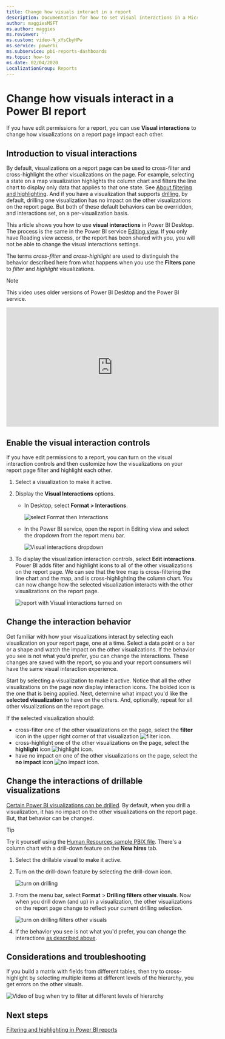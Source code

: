 ```yaml
---
title: Change how visuals interact in a report
description: Documentation for how to set Visual interactions in a Microsoft Power BI service report and a Power BI Desktop report.
author: maggiesMSFT
ms.author: maggies
ms.reviewer: ''
ms.custom: video-N_xYsCbyHPw
ms.service: powerbi
ms.subservice: pbi-reports-dashboards
ms.topic: how-to
ms.date: 02/04/2020
LocalizationGroup: Reports
---
```

# Change how visuals interact in a Power BI report
If you have edit permissions for a report, you can use **Visual interactions** to change how visualizations on a report page impact each other. 

## Introduction to visual interactions
By default, visualizations on a report page can be used to cross-filter and cross-highlight the other visualizations on the page.
For example, selecting a state on a map visualization highlights the column chart and filters the line chart to display only data that applies to that one state.
See [About filtering and highlighting](power-bi-reports-filters-and-highlighting.md). And if you have a visualization that supports [drilling](../consumer/end-user-drill.md), by default, drilling one visualization has no impact on the other visualizations on the report page. But both of these default behaviors can be overridden, and interactions set, on a per-visualization basis.

This article shows you how to use **visual interactions** in Power BI Desktop. The process is the same in the Power BI service [Editing view](service-interact-with-a-report-in-editing-view.md). If you only have Reading view access, or the report has been shared with you, you will not be able to change the visual interactions settings.

The terms *cross-filter* and *cross-highlight* are used to distinguish the behavior described here from what happens when you use the **Filters** pane to *filter* and *highlight* visualizations.  

> [!NOTE]
> This video uses older versions of Power BI Desktop and the Power BI service. 
>
>

<iframe width="560" height="315" src="https://www.youtube.com/embed/N_xYsCbyHPw?list=PL1N57mwBHtN0JFoKSR0n-tBkUJHeMP2cP" frameborder="0" allowfullscreen></iframe>


## Enable the visual interaction controls
If you have edit permissions to a report, you can turn on the visual interaction controls and then customize how the visualizations on your  report page filter and highlight each other. 

1. Select a visualization to make it active.  
2. Display the **Visual Interactions** options.
    

    - In Desktop, select **Format > Interactions**.

        ![select Format then Interactions](media/service-reports-visual-interactions/power-bi-interaction.png)

    - In the Power BI service, open the report in Editing view and select the dropdown from the report menu bar.

        ![Visual interactions dropdown](media/service-reports-visual-interactions/power-bi-service.png)

3. To display the visualization interaction controls, select **Edit interactions**. Power BI adds filter and highlight icons to all of the other visualizations on the report page. We can see that the tree map is cross-filtering the line chart and the map, and is cross-highlighting the column chart. You can now change how the selected visualization interacts with the other visualizations on the report page.
   
    ![report with Visual interactions turned on](media/service-reports-visual-interactions/power-bi-turn-on.png)


## Change the interaction behavior
Get familiar with how your visualizations interact by selecting each visualization on your report page, one at a time.  Select a data point or a bar or a shape and watch the impact on the other visualizations. If the behavior you see is not what you'd prefer, you can change the interactions. These changes are saved with the report, so you and your report consumers will have the same visual interaction experience.


Start by selecting a visualization to make it active.  Notice that all the other visualizations on the page now display interaction icons. The bolded icon is the one that is being applied. Next, determine what impact you'd like the **selected visualization** to have on the others.  And, optionally, repeat for all other visualizations on the report page.

If the selected visualization should:
   
   * cross-filter one of the other visualizations on the page, select the **filter** icon in the upper right corner of that visualization ![filter icon](media/service-reports-visual-interactions/power-bi-filter-icon.png).
   * cross-highlight one of the other visualizations on the page, select the **highlight** icon ![highlight icon](media/service-reports-visual-interactions/power-bi-highlight-icon.png).
   * have no impact on one of the other visualizations on the page, select the **no impact** icon ![no impact icon](media/service-reports-visual-interactions/power-bi-no-impact.png).

## Change the interactions of drillable visualizations
[Certain Power BI visualizations can be drilled](../consumer/end-user-drill.md). By default, when you drill a visualization, it has no impact on the other visualizations on the report page. But, that behavior can be changed. 

> [!TIP]
> Try it yourself using the [Human Resources sample PBIX file](https://download.microsoft.com/download/6/9/5/69503155-05A5-483E-829A-F7B5F3DD5D27/Human%20Resources%20Sample%20PBIX.pbix). There's a column chart with a drill-down feature on the **New hires** tab.
>

1. Select the drillable visual to make it active. 

2. Turn on the drill-down feature by selecting the drill-down icon.

    ![turn on drilling](media/service-reports-visual-interactions/power-bi-drill-down.png)

2. From the menu bar, select **Format** > **Drilling filters other visuals**.  Now when you drill down (and up) in a visualization, the other visualizations on the report page change to reflect your current drilling selection. 

    ![turn on drilling filters other visuals](media/service-reports-visual-interactions/power-bi-drill.png)

3. If the behavior you see is not what you'd prefer, you can change the interactions [as described above](#change-the-interaction-behavior).

## Considerations and troubleshooting
If you build a matrix with fields from different tables, then try to cross-highlight by selecting multiple items at different levels of the hierarchy, you get errors on the other visuals. 

![Video of bug when try to filter at different levels of hierarchy](media/service-reports-visual-interactions/cross-highlight.gif)
    
## Next steps
[Filtering and highlighting in Power BI reports](power-bi-reports-filters-and-highlighting.md)